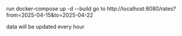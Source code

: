 run docker-compose up -d --build
go to http://localhost:8080/rates?from=2025-04-15&to=2025-04-22

data will be updated every hour
